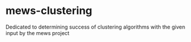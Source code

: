# mews-clustering
Dedicated to determining success of clustering algorithms with the given input by the mews project
